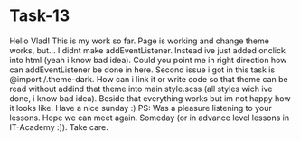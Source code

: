 # Task-13
Hello Vlad!
This is my work so far.
Page is working and change theme works, but...
I didnt make addEventListener. Instead ive just added  onclick into html (yeah i know bad idea). Could you point me in right direction how can addEventListener be done in here.
Second issue i got in this task is @import /.theme-dark. How can i link it or write code so that theme can be read without addind that theme into main style.scss (all styles wich ive
done, i know bad idea).
Beside that everything works but im not happy how it looks like.
Have a nice sunday :)
PS:
Was a pleasure listening to your lessons. Hope we can meet again. Someday (or in advance level lessons in IT-Academy :]). Take care.
